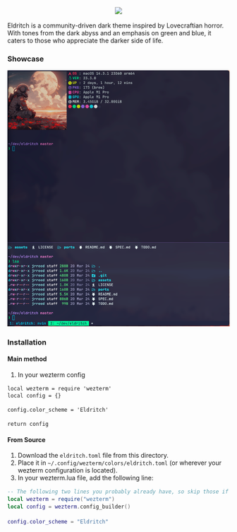 <p align="center">
<img src="https://raw.github.com/eldritch-theme/eldritch/master/assets/logo/logo.png" width=150>
</p>
<p>
Eldritch is a community-driven dark theme inspired by Lovecraftian horror. With tones from the dark abyss and an emphasis on green and blue, it caters to those who appreciate the darker side of life.
</p>

### Showcase
<img src="screenshot.png" alt="Screenshot"/><br/>

### Installation
#### Main method
1. In your wezterm config
```
local wezterm = require 'wezterm'
local config = {}

config.color_scheme = 'Eldritch'

return config
```

#### From Source
1. Download the `eldritch.toml` file from this directory.
2. Place it in `~/.config/wezterm/colors/eldritch.toml` (or wherever your wezterm configuration is located).
3. In your wezterm.lua file, add the following line:
```lua
-- The following two lines you probably already have, so skip those if you do
local wezterm = require("wezterm")
local config = wezterm.config_builder()

config.color_scheme = "Eldritch"
```
